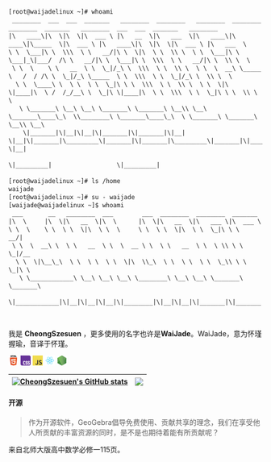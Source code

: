 ```
[root@waijadelinux ~]# whoami
 ________  ___  ___  _______   ________  ________   ________  ________  ________  _______   ________  ___  ___  _______   ________      
|\   ____\|\  \|\  \|\  ___ \ |\   __  \|\   ___  \|\   ____\|\   ____\|\_____  \|\  ___ \ |\   ____\|\  \|\  \|\  ___ \ |\   ___  \    
\ \  \___|\ \  \\\  \ \   __/|\ \  \|\  \ \  \\ \  \ \  \___|\ \  \___|_\|___/  /\ \   __/|\ \  \___|\ \  \\\  \ \   __/|\ \  \\ \  \   
 \ \  \    \ \   __  \ \  \_|/_\ \  \\\  \ \  \\ \  \ \  \  __\ \_____  \   /  / /\ \  \_|/_\ \_____  \ \  \\\  \ \  \_|/_\ \  \\ \  \  
  \ \  \____\ \  \ \  \ \  \_|\ \ \  \\\  \ \  \\ \  \ \  \|\  \|____|\  \ /  /_/__\ \  \_|\ \|____|\  \ \  \\\  \ \  \_|\ \ \  \\ \  \ 
   \ \_______\ \__\ \__\ \_______\ \_______\ \__\\ \__\ \_______\____\_\  \\________\ \_______\____\_\  \ \_______\ \_______\ \__\\ \__\
    \|_______|\|__|\|__|\|_______|\|_______|\|__| \|__|\|_______|\_________\|_______|\|_______|\_________\|_______|\|_______|\|__| \|__|
                                                                \|_________|                  \|_________|                              

[root@waijadelinux ~]# ls /home
waijade
[root@waijadelinux ~]# su - waijade
[waijade@waijadelinux ~]$ whoami
 ___       __   ________  ___        ___  ________  ________  _______      
|\  \     |\  \|\   __  \|\  \      |\  \|\   __  \|\   ___ \|\  ___ \     
\ \  \    \ \  \ \  \|\  \ \  \     \ \  \ \  \|\  \ \  \_|\ \ \   __/|    
 \ \  \  __\ \  \ \   __  \ \  \  __ \ \  \ \   __  \ \  \ \\ \ \  \_|/__  
  \ \  \|\__\_\  \ \  \ \  \ \  \|\  \\_\  \ \  \ \  \ \  \_\\ \ \  \_|\ \ 
   \ \____________\ \__\ \__\ \__\ \________\ \__\ \__\ \_______\ \_______\
    \|____________|\|__|\|__|\|__|\|________|\|__|\|__|\|_______|\|_______|

```

<br />

我是 **CheongSzesuen** ，更多使用的名字也许是**WaiJade**。WaiJade，意为怀瑾握瑜，音译于怀瑾。

<code><img height="20" alt="html" src="https://raw.githubusercontent.com/github/explore/main/topics/html/html.png"></code>
<code><img height="20" alt="css" src="https://raw.githubusercontent.com/github/explore/main/topics/css/css.png"></code>
<code><img height="20" alt="javascript" src="https://raw.githubusercontent.com/github/explore/main/topics/javascript/javascript.png"></code>
<code><img height="20" alt="react" src="https://raw.githubusercontent.com/github/explore/main/topics/react/react.png"></code>
<code><img height="20" alt="nodejs" src="https://raw.githubusercontent.com/github/explore/main/topics/nodejs/nodejs.png"></code>

| <a href="https://github.com/CheongSzesuen/github-readme-stats"><img align="center" src="https://github-readme-stats.vercel.app/api?username=CheongSzesuen&show_icons=true&include_all_commits=true&theme=buefy&hide_border=true" alt="CheongSzesuen's GitHub stats" /></a> | <a href="https://github.com/CheongSzesuen/github-readme-stats"><img align="center" src="https://github-readme-stats.vercel.app/api/top-langs/?username=CheongSzesuen&layout=compact&theme=buefy&hide_border=true" /></a> |
| ------------- | ------------- |

#### 开源
>作为开源软件，GeoGebra倡导免费使用、贡献共享的理念，我们在享受他人所贡献的丰富资源的同时，是不是也期待着能有所贡献呢？

来自北师大版高中数学必修一115页。


